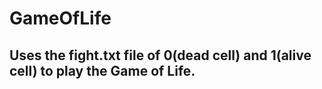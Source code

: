 # GameOfLife
## Uses the fight.txt file of 0(dead cell) and 1(alive cell) to play the Game of Life. 
